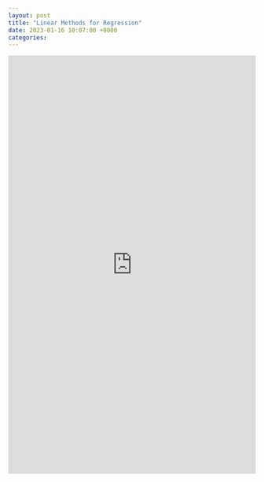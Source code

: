 ```yaml
---
layout: post
title: "Linear Methods for Regression"
date: 2023-01-16 10:07:00 +0000
categories: 
---
```


<embed src="https://ant-stephenson.github.io/assets/compass_portfolio_2.pdf" width="100%" height="850px"/>

